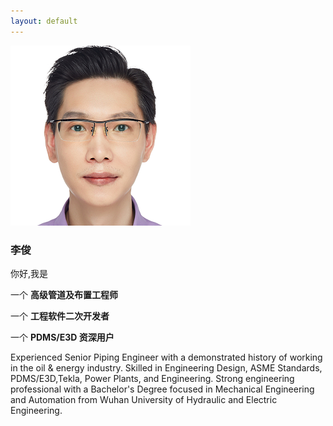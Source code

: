 ```yaml
---
layout: default
---
```


<div class="image"><img src="/media/profile.png" alt=""></div>
<div class="author">
    <h3>李俊</h3>
    <div class="designation">
        你好,我是
        <div class="typing-title">
            <p>一个 <strong>高级管道及布置工程师</strong></p>
            <p>一个 <strong>工程软件二次开发者</strong></p>
            <p>一个 <strong>PDMS/E3D 资深用户</strong></p>
        </div>
        <span class="typed-title"></span>
    </div>
</div>



Experienced Senior Piping Engineer with a demonstrated history of working in the oil & energy industry. Skilled in Engineering Design, ASME Standards, PDMS/E3D,Tekla, Power Plants, and Engineering. Strong engineering professional with a Bachelor's Degree focused in Mechanical Engineering and Automation from Wuhan University of Hydraulic and Electric Engineering.